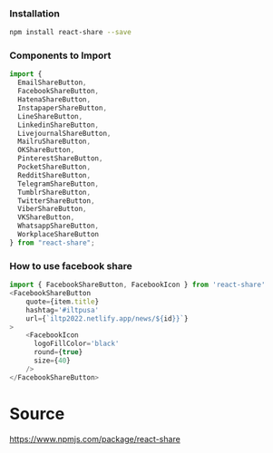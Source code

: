 ### Installation
```bash
npm install react-share --save
```

### Components to Import
```javascript
import {
  EmailShareButton,
  FacebookShareButton,
  HatenaShareButton,
  InstapaperShareButton,
  LineShareButton,
  LinkedinShareButton,
  LivejournalShareButton,
  MailruShareButton,
  OKShareButton,
  PinterestShareButton,
  PocketShareButton,
  RedditShareButton,
  TelegramShareButton,
  TumblrShareButton,
  TwitterShareButton,
  ViberShareButton,
  VKShareButton,
  WhatsappShareButton,
  WorkplaceShareButton
} from "react-share";
```

### How to use facebook share
```javascript
import { FacebookShareButton, FacebookIcon } from 'react-share'
<FacebookShareButton
    quote={item.title}
    hashtag='#iltpusa'
    url={`iltp2022.netlify.app/news/${id}}`}
>
    <FacebookIcon
      logoFillColor='black'
      round={true}
      size={40}
    />
</FacebookShareButton>
```

# Source
https://www.npmjs.com/package/react-share
